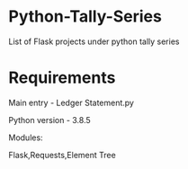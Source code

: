 # Python-Tally-Series
List of Flask projects under python tally series

# Requirements

Main entry - Ledger Statement.py

Python version - 3.8.5

Modules:

Flask,Requests,Element Tree
